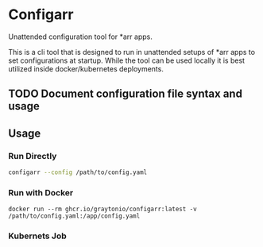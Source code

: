 # Configarr

Unattended configuration tool for *arr apps.

This is a cli tool that is designed to run in unattended setups of *arr apps to set configurations at startup.  While the tool can be used locally it is best utilized inside docker/kubernetes deployments.

## TODO Document configuration file syntax and usage

## Usage

### Run Directly

```bash
configarr --config /path/to/config.yaml
```

### Run with Docker
```
docker run --rm ghcr.io/graytonio/configarr:latest -v /path/to/config.yaml:/app/config.yaml
```

### Kubernets Job